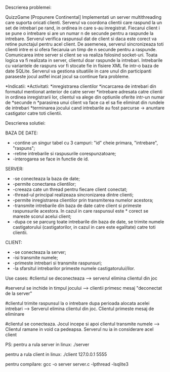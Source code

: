 Descrierea problemei: 

QuizzGame [Propunere Continental]
Implementati un server multithreading care suporta oricati clienti. Serverul va coordona clientii care raspund la un set de intrebari pe rand, in ordinea in care s-au inregistrat. Fiecarui client i se pune o intrebare si are un numar n de secunde pentru a raspunde la intrebare. Serverul verifica raspunsul dat de client si daca este corect va retine punctajul pentru acel client. De asemenea, serverul sincronizeaza toti clienti intre ei si ofera fiecaruia un timp de n secunde pentru a raspunde. Comunicarea intre server si client se va realiza folosind socket-uri. Toata logica va fi realizata in server, clientul doar raspunde la intrebari. Intrebarile cu variantele de raspuns vor fi stocate fie in fisiere XML fie intr-o baza de date SQLite. Serverul va gestiona situatiile in care unul din participanti paraseste jocul astfel incat jocul sa continue fara probleme.

*Indicatii:
*Activitati:
*inregistrarea clientilor
*incarcarea de intrebari din formatul mentionat anterior de catre server
*intrebare adresata catre clienti in ordinea inregistrarii lor, clientul va alege din optiunile oferite intr-un numar de *secunde n
*parasirea unui client va face ca el sa fie eliminat din rundele de intrebari
*terminarea jocului cand intrebarile au fost parcurse -> anuntare castigator catre toti clientii.




Descrierea solutiei:

BAZA DE DATE:
*   -contine un singur tabel cu 3 campuri: "id" cheie primara, "intrebare", "raspuns";
*   -retine intrebarile si raspusurile corespunzatoare;
*   -interogarea se face in functie de id.

SERVER:
*   -se conecteaza la baza de date;
*   -permite conectarea clientilor;
*   -creeaza cate un thread pentru fiecare client conectat;
*   -thread-ul principal realizeaza sincronizarea dintre clienti;
*   -permite inregistrarea clientilor prin transmiterea numelor acestora;
*   -transmite intrebarile din baza de date catre client si primeste raspunsurile acestora. In cazul in care raspunsul este   *   corect se mareste scorul acelui client;
*   -dupa ce se parcurg toate intrebarile din baza de date, se trimite numele castigatorului (castigatorilor, in cazul in care este egalitate) catre toti clientii.

CLIENT:
*   -se conecteaza la server;
*   -isi transmite numele;
*   -primeste intrebari si transmite raspunsuri;
*   -la sfarsitul intrebarilor primeste numele castigatorului/ilor.


Use cases:
  #clientul se deconecteaza --> serverul elimina clientul din joc
  
  #serverul se inchide in timpul jocului --> clientii primesc mesaj "deconectat de la server"
  
  #clientul trimite raspunsul la o intrebare dupa perioada alocata acelei intrebari --> Serverul elimina clientul din joc. Clientul primeste mesaj de eliminare 
  
  #clientul se conecteaza. Jocul incepe si apoi clientul transmite numele --> Clientul ramane in void ca pedeapsa. Serverul nu ia in considerare acel client

PS: pentru a rula server in linux: ./server  

   pentru a rula client in linux: ./client 127.0.0.1 5555
    
   pentru compilare: gcc -o server server.c -lpthread -lsqlite3
